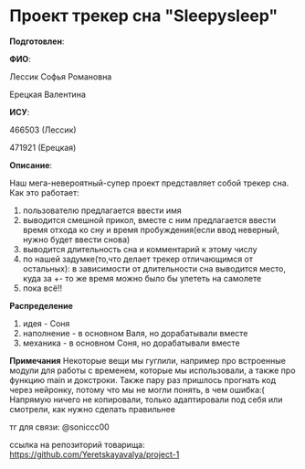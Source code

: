 # Проект трекер сна "Sleepysleep"

__Подготовлен__:

**ФИО**:

Лессик Софья Романовна

Ерецкая Валентина

**ИСУ**:

466503 (Лессик)

471921 (Ерецкая)

**Описание**:

Наш мега-невероятный-супер проект представляет собой трекер сна. Как это работает:
1) пользователю предлагается ввести имя
2) выводится смешной прикол, вместе с ним предлагается ввести время отхода ко сну и время пробуждения(если ввод неверный, нужно будет ввести снова)
3) выводится длительность сна и комментарий к этому числу
4) по нашей задумке(то,что делает трекер отличающимся от остальных): в зависимости от длительности сна выводится место, куда за +- то же время можно было бы улететь на самолете
5) пока всё!!

**Распределение**
1) идея - Соня
2) наполнение - в основном Валя, но дорабатывали вместе
3) механика - в основном Соня, но дорабатывали вместе

**Примечания**
Некоторые вещи мы гуглили, например про встроенные модули для работы с временем, которые мы использовали, а также про функцию main и докстроки. Также пару раз пришлось прогнать код через нейронку, потому что мы не могли понять, в чем ошибка:( Напрямую ничего не копировали, только адаптировали под себя или смотрели, как нужно сделать правильнее

тг для связи: @soniccc00

ссылка на репозиторий товарища: https://github.com/Yeretskayavalya/project-1
